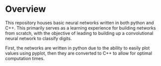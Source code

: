 # Overview
This repository houses basic neural networks written in both python and C++.
This primarily serves as a learning experience for building networks from scratch,
with the objective of leading to building up a convolutional neural network to 
classify digits.

First, the networks are written in python due to the ability to easily plot values using
pyplot, then they are converted to C++ to allow for optimal computation times.
